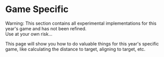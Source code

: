 # Game Specific

<warning>
    Warning: This section contains all experimental implementations for this year's game and has not been refined.
    <br/> Use at your own risk...
</warning>

This page will show you how to do valuable things for this year's specific game, like calculating the distance to target, aligning to target, etc.